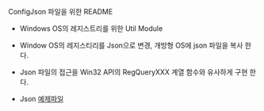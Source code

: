 ConfigJson 파일을 위한 README

* Windows OS의 레지스트리를 위한 Util Module

* Window OS의 레지스티리를 Json으로 변경, 개방형 OS에 json 파일을 복사 한다.
* Json 파일의 접근을 Win32 API의 RegQueryXXX 계열 함수와 유사하게 구현 한다.
* Json [예제파일](https://github.com/Fasoo-OpenProject/OpenOS-DRM/blob/master/FEDConfig.json)
